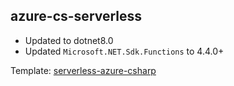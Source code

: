 ## azure-cs-serverless

* Updated to dotnet8.0
* Updated `Microsoft.NET.Sdk.Functions` to 4.4.0+

Template: [serverless-azure-csharp](https://github.com/pulumi/templates/tree/master/serverless-azure-csharp)
